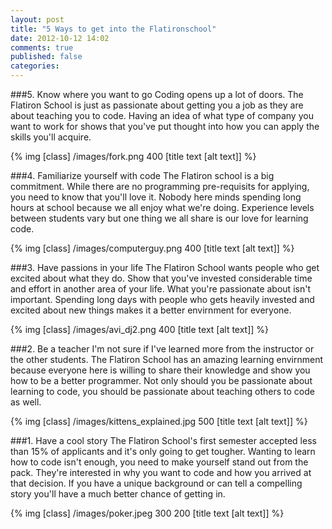 ```yaml
---
layout: post
title: "5 Ways to get into the Flatironschool"
date: 2012-10-12 14:02
comments: true
published: false
categories: 
---
```




###5. Know where you want to go
Coding opens up a lot of doors. The Flatiron School is just as passionate about getting you a job as they are about teaching you to code. Having an idea of what  type of company you want to work for shows that you've put thought into how you can apply the skills you'll acquire. 

{% img [class]  /images/fork.png 400 [title text [alt text]] %}

###4. Familiarize yourself with code
The Flatiron school is a big commitment. While there are no programming pre-requisits for applying, you need to know that you'll love it. Nobody here minds spending long hours at school because we all enjoy what we're doing. Experience levels between students vary but one thing we all share is our love for learning code. 

{% img  [class]  /images/computerguy.png 400 [title text [alt text]] %}

###3. Have passions in your life
The Flatiron School wants people who get excited about what they do. Show that you've invested considerable time and effort in another area of your life. What you're passionate about isn't important. Spending long days with people who gets heavily invested and excited about new things makes it a better envirnment for everyone. 

{% img  [class]  /images/avi_dj2.png 400 [title text [alt text]] %}


###2. Be a teacher
I'm not sure if I've learned more from the instructor or the other students. The Flatiron School has an amazing learning envirnment because everyone here is willing to share their knowledge and show you how to be a better programmer. Not only should you be passionate about learning to code, you should be passionate about teaching others to code as well.  

{% img  [class]  /images/kittens_explained.jpg 500  [title text [alt text]] %}

###1. Have a cool story
The Flatiron School's first semester accepted less than 15% of applicants and it's only going to get tougher. Wanting to learn how to code isn't enough, you need to make yourself stand out from the pack. They're interested in why you want to code and how you arrived at that decision. If you have a unique background or can tell a compelling story you'll have a much better chance of getting in.


{% img  [class]  /images/poker.jpeg 300 200 [title text [alt text]] %}
